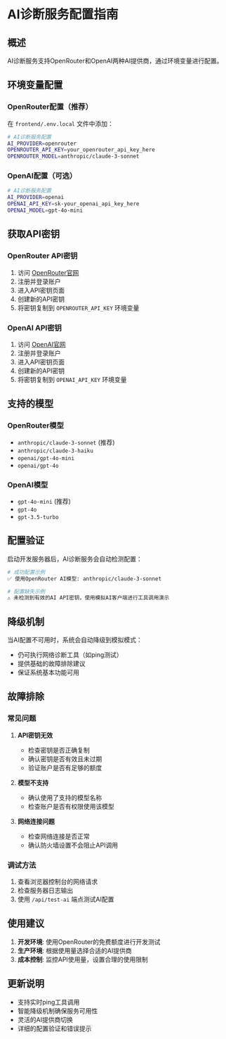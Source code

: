 # AI诊断服务配置指南

## 概述
AI诊断服务支持OpenRouter和OpenAI两种AI提供商，通过环境变量进行配置。

## 环境变量配置

### OpenRouter配置（推荐）
在 `frontend/.env.local` 文件中添加：

```bash
# AI诊断服务配置
AI_PROVIDER=openrouter
OPENROUTER_API_KEY=your_openrouter_api_key_here
OPENROUTER_MODEL=anthropic/claude-3-sonnet
```

### OpenAI配置（可选）
```bash
# AI诊断服务配置
AI_PROVIDER=openai
OPENAI_API_KEY=sk-your_openai_api_key_here
OPENAI_MODEL=gpt-4o-mini
```

## 获取API密钥

### OpenRouter API密钥
1. 访问 [OpenRouter官网](https://openrouter.ai/)
2. 注册并登录账户
3. 进入API密钥页面
4. 创建新的API密钥
5. 将密钥复制到 `OPENROUTER_API_KEY` 环境变量

### OpenAI API密钥
1. 访问 [OpenAI官网](https://platform.openai.com/)
2. 注册并登录账户
3. 进入API密钥页面
4. 创建新的API密钥
5. 将密钥复制到 `OPENAI_API_KEY` 环境变量

## 支持的模型

### OpenRouter模型
- `anthropic/claude-3-sonnet` (推荐)
- `anthropic/claude-3-haiku`
- `openai/gpt-4o-mini`
- `openai/gpt-4o`

### OpenAI模型
- `gpt-4o-mini` (推荐)
- `gpt-4o`
- `gpt-3.5-turbo`

## 配置验证

启动开发服务器后，AI诊断服务会自动检测配置：

```bash
# 成功配置示例
✅ 使用OpenRouter AI模型: anthropic/claude-3-sonnet

# 配置缺失示例
⚠️ 未检测到有效的AI API密钥，使用模拟AI客户端进行工具调用演示
```

## 降级机制

当AI配置不可用时，系统会自动降级到模拟模式：
- 仍可执行网络诊断工具（如ping测试）
- 提供基础的故障排除建议
- 保证系统基本功能可用

## 故障排除

### 常见问题

1. **API密钥无效**
   - 检查密钥是否正确复制
   - 确认密钥是否有效且未过期
   - 验证账户是否有足够的额度

2. **模型不支持**
   - 确认使用了支持的模型名称
   - 检查账户是否有权限使用该模型

3. **网络连接问题**
   - 检查网络连接是否正常
   - 确认防火墙设置不会阻止API调用

### 调试方法

1. 查看浏览器控制台的网络请求
2. 检查服务器日志输出
3. 使用 `/api/test-ai` 端点测试AI配置

## 使用建议

1. **开发环境**: 使用OpenRouter的免费额度进行开发测试
2. **生产环境**: 根据使用量选择合适的AI提供商
3. **成本控制**: 监控API使用量，设置合理的使用限制

## 更新说明

- 支持实时ping工具调用
- 智能降级机制确保服务可用性
- 灵活的AI提供商切换
- 详细的配置验证和错误提示 
